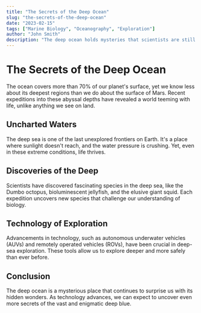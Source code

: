 ```yaml
---
title: "The Secrets of the Deep Ocean"
slug: "the-secrets-of-the-deep-ocean"
date: "2023-02-15"
tags: ["Marine Biology", "Oceanography", "Exploration"]
author: "John Smith"
description: "The deep ocean holds mysteries that scientists are still unraveling. This blog post dives into the latest discoveries of underwater marine life and the technology enabling these breakthroughs."
---
```


# The Secrets of the Deep Ocean

The ocean covers more than 70% of our planet's surface, yet we know less about its deepest regions than we do about the surface of Mars. Recent expeditions into these abyssal depths have revealed a world teeming with life, unlike anything we see on land.

## Uncharted Waters

The deep sea is one of the last unexplored frontiers on Earth. It's a place where sunlight doesn't reach, and the water pressure is crushing. Yet, even in these extreme conditions, life thrives.

## Discoveries of the Deep

Scientists have discovered fascinating species in the deep sea, like the Dumbo octopus, bioluminescent jellyfish, and the elusive giant squid. Each expedition uncovers new species that challenge our understanding of biology.

## Technology of Exploration

Advancements in technology, such as autonomous underwater vehicles (AUVs) and remotely operated vehicles (ROVs), have been crucial in deep-sea exploration. These tools allow us to explore deeper and more safely than ever before.

## Conclusion

The deep ocean is a mysterious place that continues to surprise us with its hidden wonders. As technology advances, we can expect to uncover even more secrets of the vast and enigmatic deep blue.
